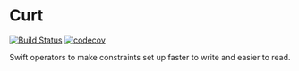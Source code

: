 # Curt

[![Build Status](https://travis-ci.org/carambalabs/Curt.svg?branch=master)](https://travis-ci.org/carambalabs/Curt)
[![codecov](https://codecov.io/gh/carambalabs/Curt/branch/master/graph/badge.svg)](https://codecov.io/gh/carambalabs/Curt)

Swift operators to make constraints set up faster to write and easier to read.
